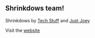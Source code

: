 ## Shrinkdows team!
Shrinkdows by [Tech Stuff](https://github.com/teknixstuff) and [Just Joey](https://github.com/1JustJoey)

Visit the [website](https://shrinkdows.github.io)
